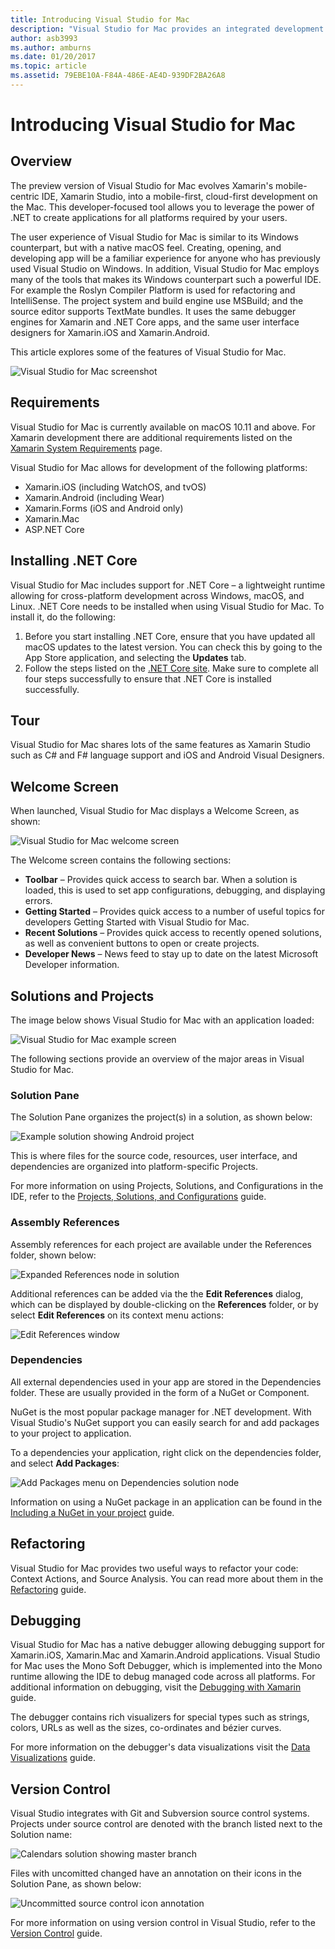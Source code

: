 ```yaml
---
title: Introducing Visual Studio for Mac
description: "Visual Studio for Mac provides an integrated development environment to build .NET applications on macOS, including ASP.NET Core websites and Xamarin projects for iOS, Android, Mac, and Xamarin.Forms."
author: asb3993
ms.author: amburns
ms.date: 01/20/2017
ms.topic: article
ms.assetid: 79EBE10A-F84A-486E-AE4D-939DF2BA26A8
---
```


# Introducing Visual Studio for Mac

## Overview

The preview version of Visual Studio for Mac evolves Xamarin's mobile-centric IDE, Xamarin Studio, into a mobile-first, cloud-first development on the Mac. This developer-focused tool allows you to leverage the power of .NET to create applications for all platforms required by your users.

The user experience of Visual Studio for Mac is similar to its Windows counterpart, but with a native macOS feel. Creating, opening, and developing app will be a familiar experience for anyone who has previously used Visual Studio on Windows. In addition, Visual Studio for Mac employs many of the tools that makes its Windows counterpart such a powerful IDE. For example the Roslyn Compiler Platform is used for refactoring and IntelliSense. The project system and build engine use MSBuild; and the source editor supports TextMate bundles. It uses the same debugger engines for Xamarin and .NET Core apps, and the same user interface designers for Xamarin.iOS and Xamarin.Android.

This article explores some of the features of Visual Studio for Mac.

![](media/visual-studio-mac-preview.png "Visual Studio for Mac screenshot")

## Requirements

Visual Studio for Mac is currently available on macOS 10.11 and above. For Xamarin development there are additional requirements listed on the [Xamarin System Requirements](https://developer.xamarin.com/guides/cross-platform/getting_started/requirements/#macOS_Requirements) page.

Visual Studio for Mac allows for development of the following platforms:

* Xamarin.iOS (including WatchOS, and tvOS)
* Xamarin.Android (including Wear)
* Xamarin.Forms (iOS and Android only)
* Xamarin.Mac
* ASP.NET Core

## Installing .NET Core

Visual Studio for Mac includes support for .NET Core – a lightweight runtime allowing for cross-platform development across Windows, macOS, and Linux. .NET Core needs to be installed when using Visual Studio for Mac. To install it, do the following:

1. Before you start installing .NET Core, ensure that you have updated all macOS updates to the latest version. You can check this by going to the App Store application, and selecting the **Updates** tab.
2. Follow the steps listed on the [.NET Core site](https://www.microsoft.com/net/core#macos). Make sure to complete all four steps successfully to ensure that .NET Core is installed successfully.

## Tour

Visual Studio for Mac shares lots of the same features as Xamarin Studio such as C# and F# language support and iOS and Android Visual Designers.


## Welcome Screen

When launched, Visual Studio for Mac displays a Welcome Screen, as shown:

![](media/image16.png "Visual Studio for Mac welcome screen")

The Welcome screen contains the following sections:

* **Toolbar** – Provides quick access to search bar. When a solution is loaded, this is used to set app configurations, debugging, and displaying errors.
* **Getting Started** – Provides quick access to a number of useful topics for developers Getting Started with Visual Studio for Mac.
* **Recent Solutions** – Provides quick access to recently opened solutions, as well as convenient buttons to open or create projects.
* **Developer News** – News feed to stay up to date on the latest Microsoft Developer information.

## Solutions and Projects

The image below shows Visual Studio for Mac with an application loaded:

![](media/image17.png "Visual Studio for Mac example screen")

The following sections provide an overview of the major areas in Visual Studio for Mac.

### Solution Pane

The Solution Pane organizes the project(s) in a solution, as shown below:

![](media/image18.png "Example solution showing Android project")

This is where files for the source code, resources, user interface, and dependencies are organized into platform-specific Projects.

For more information on using Projects, Solutions, and Configurations in the IDE, refer to the [Projects, Solutions, and Configurations](https://developer.xamarin.com/guides/cross-platform/xamarin-studio/projects-and-solutions/) guide.

### Assembly References

Assembly references for each project are available under the References folder, shown below:

![](media/image19.png "Expanded References node in solution")

Additional references can be added via the the **Edit References** dialog, which can be displayed by double-clicking on the **References** folder, or by select **Edit References** on its context menu actions:

![](media/image20.png "Edit References window")

### Dependencies

All external dependencies used in your app are stored in the Dependencies folder. These are usually provided in the form of a NuGet or Component.

NuGet is the most popular package manager for .NET development. With Visual Studio's NuGet support you can easily search for and add packages to your project to application.

To a dependencies your application, right click on the dependencies folder, and select **Add Packages**:

![](media/image21.png "Add Packages menu on Dependencies solution node")

Information on using a NuGet package in an application can be found in the [Including a NuGet in your project](https://developer.xamarin.com/guides/cross-platform/xamarin-studio/nuget_walkthrough/) guide.

## Refactoring

Visual Studio for Mac provides two useful ways to refactor your code: Context Actions, and Source Analysis. You can read more about them in the [Refactoring](https://developer.xamarin.com/guides/cross-platform/xamarin-studio/refactoring/) guide.

## Debugging

Visual Studio for Mac has a native debugger allowing debugging support for Xamarin.iOS, Xamarin.Mac and Xamarin.Android applications. Visual Studio for Mac uses the Mono Soft Debugger, which is implemented into the Mono runtime allowing the IDE to debug managed code across all platforms. For additional information on debugging, visit the [Debugging with Xamarin](https://developer.xamarin.com/guides/cross-platform/xamarin-studio/debugging_with_xamarin/) guide.

The debugger contains rich visualizers for special types such as strings, colors, URLs as well as the sizes, co-ordinates and bézier curves.

For more information on the debugger's data visualizations visit the [Data Visualizations](https://developer.xamarin.com/guides/cross-platform/xamarin-studio/debugging_with_xamarin/data_visualizations/) guide.

## Version Control

Visual Studio integrates with Git and Subversion source control systems. Projects under source control are denoted with the branch listed next to the Solution name:

![](media/image22.png "Calendars solution showing master branch")

Files with uncomitted changed have an annotation on their icons in the Solution Pane, as shown below:

![](media/image23.png "Uncommitted source control icon annotation")

For more information on using version control in Visual Studio, refer to the [Version Control](https://developer.xamarin.com/guides/cross-platform/xamarin-studio/version-control/) guide.
